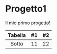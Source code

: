 # Progetto1
Il mio primo progetto!

| Tabella | #1  | #2  |
| :-----: | :-: | :-: |
| Sotto | 11 | 22 |